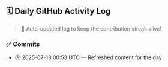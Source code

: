 ## 🗓️ Daily GitHub Activity Log

> 🤖 Auto-updated log to keep the contribution streak alive!

### ✅ Commits

- 🕒 2025-07-13 00:53 UTC — Refreshed content for the day

